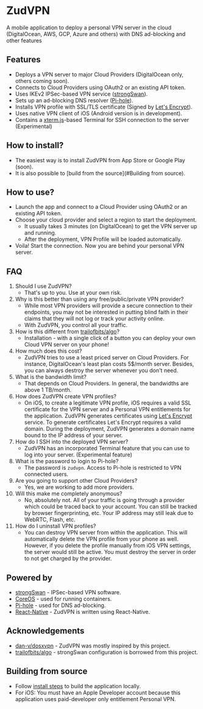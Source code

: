 ZudVPN
==
A mobile application to deploy a personal VPN server in the cloud (DigitalOcean, AWS, GCP, Azure and others) with DNS ad-blocking and other features

Features
--
- Deploys a VPN server to major Cloud Providers (DigitalOcean only, others coming soon).
- Connects to Cloud Providers using OAuth2 or an existing API token.
- Uses IKEv2 IPSec-based VPN service ([strongSwan](https://strongswan.org/)).
- Sets up an ad-blocking DNS resolver ([Pi-hole](https://pi-hole.net/)).
- Installs VPN profile with SSL/TLS certificate (Signed by [Let's Encrypt](https://letsencrypt.org/)).
- Uses native VPN client of iOS (Android version is in development).
- Contains a [xterm.js](https://xtermjs.org/ )-based Terminal for SSH connection to the server (Experimental)


How to install?
--
- The easiest way is to install ZudVPN from App Store or Google Play (soon).
- It is also possible to [build from the source](#Building from source).


How to use?
--
- Launch the app and connect to a Cloud Provider using OAuth2 or an existing API token.
- Choose your cloud provider and select a region to start the deployment.
    - It usually takes 3 minutes (on DigitalOcean) to get the VPN server up and running.
    - After the deployment, VPN Profile will be loaded automatically.
- Voila! Start the connection. Now you are behind your personal VPN server. 


FAQ
--
1. Should I use ZudVPN?
    - That's up to you. Use at your own risk.
2. Why is this better than using any free/public/private VPN provider?
    - While most VPN providers will provide a secure connection to their endpoints, you may not be interested in putting blind faith in their claims that they will not log or track your activity online.
    - With ZudVPN, you control all your traffic.
3. How is this different from [trailofbits/algo](https://github.com/trailofbits/algo)?
    - Installation - with a single click of a button you can deploy your own Cloud VPN server on your phone!
4. How much does this cost?
    - ZudVPN tries to use a least priced server on Cloud Providers. For instance, DigitalOcean's least plan costs 5$/month server. Besides, you can always destroy the server whenever you don't need.
5. What is the bandwidth limit?
    - That depends on Cloud Providers. In general, the bandwidths are above 1 TB/month.
6. How does ZudVPN create VPN profiles?
    - On iOS, to create a legitimate VPN profile, iOS requires a valid SSL certificate for the VPN server and a Personal VPN entitlements for the application. ZudVPN generates certificates using [Let's Encrypt](https://letsencrypt.org/) service. To generate certificates Let's Encrypt requires a valid domain. During the deployment, ZudVPN generates a domain name bound to the IP address of your server.
7. How do I SSH into the deployed VPN server?
    - ZudVPN has an incorporated Terminal feature that you can use to log into your server. (Experimental feature)
8. What is the password to login to Pi-hole?
    - The password is `zudvpn`. Access to Pi-hole is restricted to VPN connected users.
9. Are you going to support other Cloud Providers?
    - Yes, we are working to add more providers.
10. Will this make me completely anonymous?
    - No, absolutely not. All of your traffic is going through a provider which could be traced back to your account. You can still be tracked by browser fingerprinting, etc. Your IP address may still leak due to WebRTC, Flash, etc.
11. How do I uninstall VPN profiles?
    - You can destroy VPN server from within the application. This will automatically delete the VPN profile from your phone as well. However, if you delete the profile manually from iOS VPN settings, the server would still be active. You must destroy the server in order to not get charged by the provider.

Powered by
--
- [strongSwan](https://strongswan.org/) - IPSec-based VPN software.
- [CoreOS](http://coreos.com/) - used for running containers.
- [Pi-hole](https://pi-hole.net/) - used for DNS ad-blocking.
- [React-Native](https://reactnative.dev/) - ZudVPN is written using React-Native.

Acknowledgements
--
- [dan-v/dosxvpn](https://github.com/dan-v/dosxvpn) - ZudVPN was mostly inspired by this project.
- [trailofbits/algo](https://github.com/trailofbits/algo) - strongSwan configuration is borrowed from this project.

Building from source
--
- Follow [install steps](INSTALL.md) to build the application locally.
- For iOS: You must have an Apple Developer account because this application uses paid-developer only entitlement Personal VPN.
 